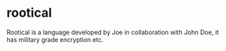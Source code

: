 # rootical
Rootical is a language developed by Joe in collaboration with John Doe, it has military grade encryption etc.
